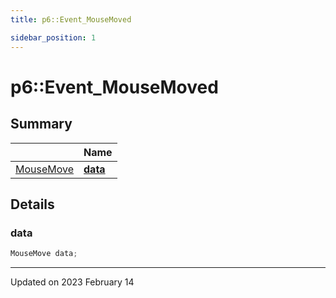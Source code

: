 ```yaml
---
title: p6::Event_MouseMoved

sidebar_position: 1
---
```


# p6::Event_MouseMoved







## Summary

|                | Name           |
| -------------- | -------------- |
| [MouseMove](/reference/Types/mouse_move) | **[data](/reference/Types/event___mouse_moved#data)**  |

## Details


### data

```cpp
MouseMove data;
```


-------------------------------

Updated on 2023 February 14